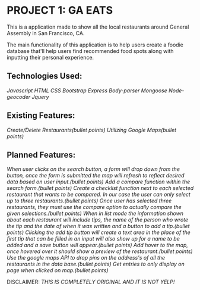 # PROJECT 1: GA EATS

This is a application made to show all the local restaurants around General Assembly in San Francisco, CA.

The main functionality of this application is to help users create a foodie database that'll help users find recommended food spots along with inputting their personal experience.

## Technologies Used:
*Javascript*
*HTML*
*CSS*
*Bootstrap*
*Express*
*Body-parser*
*Mongoose*
*Node-geocoder*
*Jquery*

## Existing Features:
*Create/Delete Restaurants(bullet points)*
*Utilizing Google Maps(bullet points)*

## Planned Features:
*When user clicks on the search button, a form will drop down from the button, once the form is submitted the map will refresh to reflect desired data based on user input.(bullet points)*
*Add a compare function within the search form.(bullet points)*
*Create a checklist function next to each selected restaurant that wants to be compared. In our case the user can only select up to three restaurants.(bullet points)*
*Once user has selected three restaurants, they must use the compare option to actually compare the given selections.(bullet points)*
*When in list mode the information shown about each restaurant will include tips, the name of the person who wrote the tip and the date of when it was written and a button to add a tip.(bullet points)*
*Clicking the add tip button will create a text area in the place of the first tip that can be filled in an input will also show up for a name to be added and a save button will appear.(bullet points)*
*Add hover to the map, once hovered over it should show a preview of the restaurant.(bullet points)*
*Use the  google maps API to drop pins on the address's of all the restaurants in the data base.(bullet points)*
*Get entries to only display on page when clicked on map.(bullet points)*


DISCLAIMER:
*THIS IS COMPLETELY ORIGINAL AND IT IS NOT YELP!*
